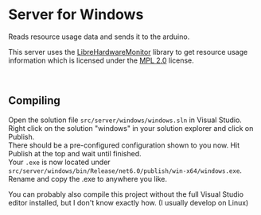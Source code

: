 # Server for Windows  
Reads resource usage data and sends it to the arduino.  

This server uses the [LibreHardwareMonitor](https://github.com/LibreHardwareMonitor/LibreHardwareMonitor) library to get resource usage information which is licensed under the [MPL 2.0](https://www.mozilla.org/en-US/MPL/2.0/) license.

&nbsp;

## Compiling
Open the solution file `src/server/windows/windows.sln` in Visual Studio.  
Right click on the solution "windows" in your solution explorer and click on Publish.  
There should be a pre-configured configuration shown to you now. Hit Publish at the top and wait until finished.  
Your `.exe` is now located under `src/server/windows/bin/Release/net6.0/publish/win-x64/windows.exe`. Rename and copy the .exe to anywhere you like.

You can probably also compile this project without the full Visual Studio editor installed, but I don't know exactly how.
(I usually develop on Linux)
